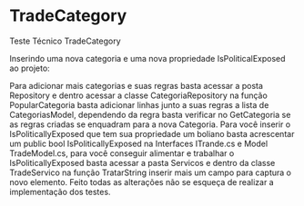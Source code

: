# TradeCategory
Teste Técnico TradeCategory

Inserindo uma nova categoria e uma nova propriedade IsPoliticalExposed ao projeto:

Para adicionar mais categorias e suas regras basta acessar a posta Repository e dentro acessar a classe CategoriaRepository na função PopularCategoria basta adicionar linhas junto a suas regras a lista de CategoriasModel, dependendo da regra basta verificar no GetCategoria se as regras criadas se enquadram para a nova Categoria.
Para você inserir o IsPoliticallyExposed que tem sua propriedade um boliano basta acrescentar um public bool IsPoliticallyExposed na Interfaces ITrande.cs e Model TradeModel.cs, para você conseguir alimentar e trabalhar o IsPoliticallyExposed basta acessar a pasta Servicos e dentro da classe TradeServico na função TratarString inserir mais um campo para captura o novo elemento.
Feito todas as alterações não se esqueça de realizar a implementação dos testes.
